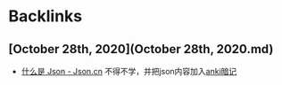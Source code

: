 
# Backlinks
## [October 28th, 2020](October 28th, 2020.md)
- [什么是 Json - Json.cn](https://www.json.cn/wiki.html) 不得不学，并把json内容加入[anki](anki.md)[暗记](暗记.md)

